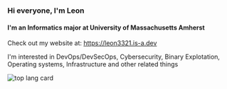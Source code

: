 ### Hi everyone, I'm Leon
#### I'm an Informatics major at University of Massachusetts Amherst

Check out my website at: https://leon3321.is-a.dev

I'm interested in DevOps/DevSecOps, Cybersecurity, Binary Explotation, Operating systems, Infrastructure and other related things

![top lang card](https://github-readme-stats.vercel.app/api/top-langs/?username=leon332157&layout=compact)

<!--
**leon332157/leon332157** is a ✨ _special_ ✨ repository because its `README.md` (this file) appears on your GitHub profile.

Here are some ideas to get you started:

- 🔭 I’m currently working on ...
- 🌱 I’m currently learning ...
- 👯 I’m looking to collaborate on ...
- 🤔 I’m looking for help with ...
- 💬 Ask me about ...
- 📫 How to reach me: ...
- 😄 Pronouns: ...
- ⚡ Fun fact: ...
-->
